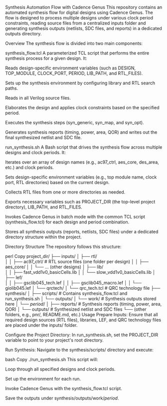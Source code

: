 Synthesis Automation Flow with Cadence Genus
This repository contains an automated synthesis flow for digital designs using Cadence Genus. The flow is designed to process multiple designs under various clock period constraints, reading source files from a centralized inputs folder and generating synthesis outputs (netlists, SDC files, and reports) in a dedicated outputs directory.

Overview
The synthesis flow is divided into two main components:

synthesis_flow.tcl
A parameterized TCL script that performs the entire synthesis process for a given design. It:

Reads design-specific environment variables (such as DESIGN, TOP_MODULE, CLOCK_PORT, PERIOD, LIB_PATH, and RTL_FILES).

Sets up the synthesis environment by configuring library and RTL search paths.

Reads in all Verilog source files.

Elaborates the design and applies clock constraints based on the specified period.

Executes the synthesis steps (syn_generic, syn_map, and syn_opt).

Generates synthesis reports (timing, power, area, QOR) and writes out the final synthesized netlist and SDC file.

run_synthesis.sh
A Bash script that drives the synthesis flow across multiple designs and clock periods. It:

Iterates over an array of design names (e.g., ac97_ctrl, aes_core, des_area, etc.) and clock periods.

Sets design-specific environment variables (e.g., top module name, clock port, RTL directories) based on the current design.

Collects RTL files from one or more directories as needed.

Exports necessary variables such as PROJECT_DIR (the top-level project directory), LIB_PATH, and RTL_FILES.

Invokes Cadence Genus in batch mode with the common TCL script (synthesis_flow.tcl) for each design and period combination.

Stores all synthesis outputs (reports, netlists, SDC files) under a dedicated directory structure within the project.

Directory Structure
The repository follows this structure:

perl
Copy
project_dir/
├── inputs/
│   ├── rtl/                    
│   │   ├── ac97_ctrl/          # RTL source files (one folder per design)
│   │   ├── aes_core/
│   │   └── ... (other designs)
│   ├── lib/                    
│   │   ├── fast_vdd1v0_basicCells.lib
│   │   └── slow_vdd1v0_basicCells.lib
│   ├── lef/                    
│   │   ├── gsclib045_tech.lef
│   │   ├── gsclib045_macro.lef
│   │   └── giolib045.lef
│   └── qrctech/
│       └── qrc_tech.tcl        # QRC technology file
├── synthesis/
│   ├── scripts/                # Contains synthesis_flow.tcl and run_synthesis.sh
│   └── outputs/
│       └── work/               # Synthesis outputs stored here
│           └── <design>_period_<period>/
│               ├── reports/    # Synthesis reports (timing, power, area, QOR)
│               └── outputs/    # Synthesized netlist and SDC files
└── (other folders, e.g., pnr/, README.md, etc.)
Usage
Prepare Inputs:
Ensure that all required design sources (RTL files), libraries, LEF, and QRC technology files are placed under the inputs/ folder.

Configure the Project Directory:
In run_synthesis.sh, set the PROJECT_DIR variable to point to your project's root directory.

Run Synthesis:
Navigate to the synthesis/scripts/ directory and execute:

bash
Copy
./run_synthesis.sh
This script will:

Loop through all specified designs and clock periods.

Set up the environment for each run.

Invoke Cadence Genus with the synthesis_flow.tcl script.

Save the outputs under synthesis/outputs/work/<design>_period_<period>.
